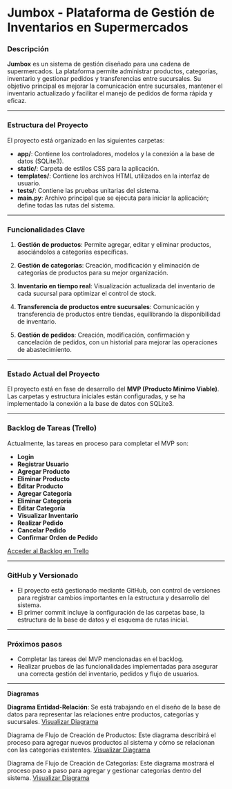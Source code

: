 # Jumbox - Plataforma de Gestión de Inventarios en Supermercados

### Descripción
**Jumbox** es un sistema de gestión diseñado para una cadena de supermercados. La plataforma permite administrar productos, categorías, inventario y gestionar pedidos y transferencias entre sucursales. Su objetivo principal es mejorar la comunicación entre sucursales, mantener el inventario actualizado y facilitar el manejo de pedidos de forma rápida y eficaz.

---


### Estructura del Proyecto

El proyecto está organizado en las siguientes carpetas:

- **app/**: Contiene los controladores, modelos y la conexión a la base de datos (SQLite3).
- **static/**: Carpeta de estilos CSS para la aplicación.
- **templates/**: Contiene los archivos HTML utilizados en la interfaz de usuario.
- **tests/**: Contiene las pruebas unitarias del sistema.
- **main.py**: Archivo principal que se ejecuta para iniciar la aplicación; define todas las rutas del sistema.

---


### Funcionalidades Clave

1. **Gestión de productos**: Permite agregar, editar y eliminar productos, asociándolos a categorías específicas.
   
2. **Gestión de categorías**: Creación, modificación y eliminación de categorías de productos para su mejor organización.

3. **Inventario en tiempo real**: Visualización actualizada del inventario de cada sucursal para optimizar el control de stock.

4. **Transferencia de productos entre sucursales**: Comunicación y transferencia de productos entre tiendas, equilibrando la disponibilidad de inventario.

5. **Gestión de pedidos**: Creación, modificación, confirmación y cancelación de pedidos, con un historial para mejorar las operaciones de abastecimiento.

---

### Estado Actual del Proyecto

El proyecto está en fase de desarrollo del **MVP (Producto Mínimo Viable)**. Las carpetas y estructura iniciales están configuradas, y se ha implementado la conexión a la base de datos con SQLite3.

---

### Backlog de Tareas (Trello)

Actualmente, las tareas en proceso para completar el MVP son:

- **Login**
- **Registrar Usuario**
- **Agregar Producto**
- **Eliminar Producto**
- **Editar Producto**
- **Agregar Categoría**
- **Eliminar Categoría**
- **Editar Categoría**
- **Visualizar Inventario**
- **Realizar Pedido**
- **Cancelar Pedido**
- **Confirmar Orden de Pedido**

[Acceder al Backlog en Trello](https://trello.com/invite/b/66e81fbbdd986ae76be41432/ATTI316dd4aa424008233ab8e7e63e6db5448F102F17/trabajo-python)


---


### GitHub y Versionado

- El proyecto está gestionado mediante GitHub, con control de versiones para registrar cambios importantes en la estructura y desarrollo del sistema.
- El primer commit incluye la configuración de las carpetas base, la estructura de la base de datos y el esquema de rutas inicial.

---

### Próximos pasos

- Completar las tareas del MVP mencionadas en el backlog.
- Realizar pruebas de las funcionalidades implementadas para asegurar una correcta gestión del inventario, pedidos y flujo de usuarios.

---
**Diagramas**

**Diagrama Entidad-Relación**: Se está trabajando en el diseño de la base de datos para representar las relaciones entre productos, categorías y sucursales.
[Visualizar Diagrama](https://drive.google.com/file/d/1xe1qN12Ag5GsJhHbZIETTuqzBWr5H9Tt/view?usp=sharing)

Diagrama de Flujo de Creación de Productos: Este diagrama describirá el proceso para agregar nuevos productos al sistema y cómo se relacionan con las categorías existentes.
[Visualizar Diagrama](https://drive.google.com/file/d/18f7bv5xovs5DMgGNtxE6sXY1eDpMWt4O/view?usp=sharing)


Diagrama de Flujo de Creación de Categorías: Este diagrama mostrará el proceso paso a paso para agregar y gestionar categorías dentro del sistema.
[Visualizar Diagrama](https://drive.google.com/file/d/1lrYm0kE8UjbqD7Qw6xXH3JdOS3DqIzvB/view?usp=sharing)


